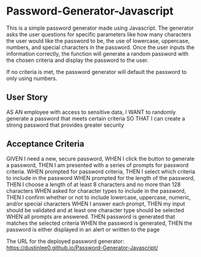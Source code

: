 # Password-Generator-Javascript

This is a simple password generator made using Javascript. The generator asks the user questions for specific parameters like how many characters the user would like the password to be, the use of lowercase, uppercase, numbers, and special characters in the password. Once the user inputs the information correctly, the function will generate a random password with the chosen criteria and display the  password to the user. 

If no criteria is met, the password generator will default the password to only using numbers. 

## User Story
AS AN employee with access to sensitive data, 
I WANT to randomly generate a password that meets certain criteria
SO THAT I can create a strong password that provides greater security

## Acceptance Criteria
GIVEN I need a new, secure password,
WHEN I click the button to generate a password,
THEN I am presented with a series of prompts for password criteria.
WHEN prompted for password criteria, 
THEN I select which criteria to include in the password
WHEN prompted for the length of the password,
THEN I choose a length of at least 8 characters and no more than 128 characters
WHEN asked for character types to include in the password,
THEN I confirm whether or not to include lowercase, uppercase, numeric, and/or special characters
WHEN I answer each prompt,
THEN my input should be validated and at least one character type should be selected
WHEN all prompts are answered.
THEN password is generated that matches the selected criteria
WHEN the password is generated,
THEN the password is either displayed in an alert or written to the page

The URL for the deployed password generator: https://dustinlee0.github.io/Password-Generator-Javascript/